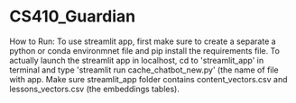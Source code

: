 # CS410_Guardian

How to Run: 
To use streamlit app, first make sure to create a separate a python or conda environmnet file and pip install the requirements file. To actually launch the streamlit app in localhost, cd to 'streamlit_app' in terminal and type 'streamlit run cache_chatbot_new.py' (the name of file with app. Make sure streamlit_app folder contains content_vectors.csv and lessons_vectors.csv (the embeddings tables).
